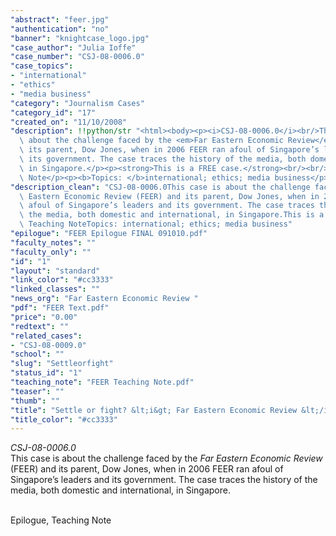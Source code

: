 ```yaml
---
"abstract": "feer.jpg"
"authentication": "no"
"banner": "knightcase_logo.jpg"
"case_author": "Julia Ioffe"
"case_number": "CSJ-08-0006.0"
"case_topics":
- "international"
- "ethics"
- "media business"
"category": "Journalism Cases"
"category_id": "17"
"created_on": "11/10/2008"
"description": !!python/str "<html><body><p><i>CSJ-08-0006.0</i><br/>This case is\
  \ about the challenge faced by the <em>Far Eastern Economic Review</em> (FEER) and\
  \ its parent, Dow Jones, when in 2006 FEER ran afoul of Singapore’s leaders and\
  \ its government. The case traces the history of the media, both domestic and international,\
  \ in Singapore.</p><p><strong>This is a FREE case.</strong><br/><br/>Epilogue, Teaching\
  \ Note</p><p><b>Topics: </b>international; ethics; media business</p></body></html>"
"description_clean": "CSJ-08-0006.0This case is about the challenge faced by the Far\
  \ Eastern Economic Review (FEER) and its parent, Dow Jones, when in 2006 FEER ran\
  \ afoul of Singapore’s leaders and its government. The case traces the history of\
  \ the media, both domestic and international, in Singapore.This is a FREE case.Epilogue,\
  \ Teaching NoteTopics: international; ethics; media business"
"epilogue": "FEER Epilogue FINAL 091010.pdf"
"faculty_notes": ""
"faculty_only": ""
"id": "1"
"layout": "standard"
"link_color": "#cc3333"
"linked_classes": ""
"news_org": "Far Eastern Economic Review "
"pdf": "FEER Text.pdf"
"price": "0.00"
"redtext": ""
"related_cases":
- "CSJ-08-0009.0"
"school": ""
"slug": "Settleorfight"
"status_id": "1"
"teaching_note": "FEER Teaching Note.pdf"
"teaser": ""
"thumb": ""
"title": "Settle or fight? &lt;i&gt; Far Eastern Economic Review &lt;/i&gt; and Singapore"
"title_color": "#cc3333"
---
```

<html><body><p><i>CSJ-08-0006.0</i><br/>This case is about the challenge faced by the <em>Far Eastern Economic Review</em> (FEER) and its parent, Dow Jones, when in 2006 FEER ran afoul of Singapore’s leaders and its government. The case traces the history of the media, both domestic and international, in Singapore.</p><p><br/>Epilogue, Teaching Note</p></body></html>
